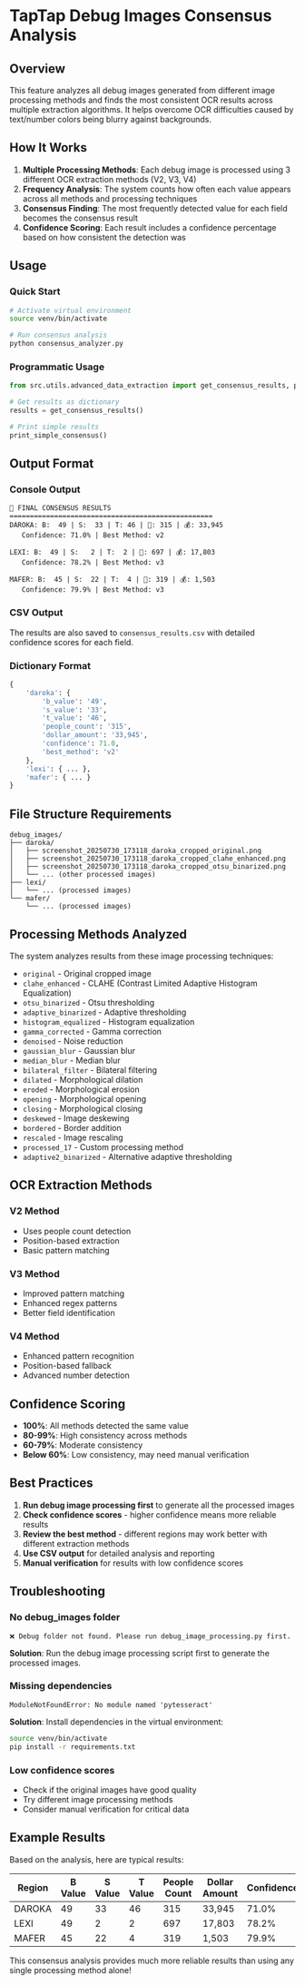 # TapTap Debug Images Consensus Analysis

## Overview

This feature analyzes all debug images generated from different image processing methods and finds the most consistent OCR results across multiple extraction algorithms. It helps overcome OCR difficulties caused by text/number colors being blurry against backgrounds.

## How It Works

1. **Multiple Processing Methods**: Each debug image is processed using 3 different OCR extraction methods (V2, V3, V4)
2. **Frequency Analysis**: The system counts how often each value appears across all methods and processing techniques
3. **Consensus Finding**: The most frequently detected value for each field becomes the consensus result
4. **Confidence Scoring**: Each result includes a confidence percentage based on how consistent the detection was

## Usage

### Quick Start

```bash
# Activate virtual environment
source venv/bin/activate

# Run consensus analysis
python consensus_analyzer.py
```

### Programmatic Usage

```python
from src.utils.advanced_data_extraction import get_consensus_results, print_simple_consensus

# Get results as dictionary
results = get_consensus_results()

# Print simple results
print_simple_consensus()
```

## Output Format

### Console Output
```
🎯 FINAL CONSENSUS RESULTS
==================================================
DAROKA: B:  49 | S:  33 | T: 46 | 👥: 315 | 💰: 33,945
   Confidence: 71.0% | Best Method: v2

LEXI: B:  49 | S:   2 | T:  2 | 👥: 697 | 💰: 17,803
   Confidence: 78.2% | Best Method: v3

MAFER: B:  45 | S:  22 | T:  4 | 👥: 319 | 💰: 1,503
   Confidence: 79.9% | Best Method: v3
```

### CSV Output
The results are also saved to `consensus_results.csv` with detailed confidence scores for each field.

### Dictionary Format
```python
{
    'daroka': {
        'b_value': '49',
        's_value': '33', 
        't_value': '46',
        'people_count': '315',
        'dollar_amount': '33,945',
        'confidence': 71.0,
        'best_method': 'v2'
    },
    'lexi': { ... },
    'mafer': { ... }
}
```

## File Structure Requirements

```
debug_images/
├── daroka/
│   ├── screenshot_20250730_173118_daroka_cropped_original.png
│   ├── screenshot_20250730_173118_daroka_cropped_clahe_enhanced.png
│   ├── screenshot_20250730_173118_daroka_cropped_otsu_binarized.png
│   └── ... (other processed images)
├── lexi/
│   └── ... (processed images)
└── mafer/
    └── ... (processed images)
```

## Processing Methods Analyzed

The system analyzes results from these image processing techniques:
- `original` - Original cropped image
- `clahe_enhanced` - CLAHE (Contrast Limited Adaptive Histogram Equalization)
- `otsu_binarized` - Otsu thresholding
- `adaptive_binarized` - Adaptive thresholding
- `histogram_equalized` - Histogram equalization
- `gamma_corrected` - Gamma correction
- `denoised` - Noise reduction
- `gaussian_blur` - Gaussian blur
- `median_blur` - Median blur
- `bilateral_filter` - Bilateral filtering
- `dilated` - Morphological dilation
- `eroded` - Morphological erosion
- `opening` - Morphological opening
- `closing` - Morphological closing
- `deskewed` - Image deskewing
- `bordered` - Border addition
- `rescaled` - Image rescaling
- `processed_17` - Custom processing method
- `adaptive2_binarized` - Alternative adaptive thresholding

## OCR Extraction Methods

### V2 Method
- Uses people count detection
- Position-based extraction
- Basic pattern matching

### V3 Method  
- Improved pattern matching
- Enhanced regex patterns
- Better field identification

### V4 Method
- Enhanced pattern recognition
- Position-based fallback
- Advanced number detection

## Confidence Scoring

- **100%**: All methods detected the same value
- **80-99%**: High consistency across methods
- **60-79%**: Moderate consistency
- **Below 60%**: Low consistency, may need manual verification

## Best Practices

1. **Run debug image processing first** to generate all the processed images
2. **Check confidence scores** - higher confidence means more reliable results
3. **Review the best method** - different regions may work better with different extraction methods
4. **Use CSV output** for detailed analysis and reporting
5. **Manual verification** for results with low confidence scores

## Troubleshooting

### No debug_images folder
```
❌ Debug folder not found. Please run debug_image_processing.py first.
```
**Solution**: Run the debug image processing script first to generate the processed images.

### Missing dependencies
```
ModuleNotFoundError: No module named 'pytesseract'
```
**Solution**: Install dependencies in the virtual environment:
```bash
source venv/bin/activate
pip install -r requirements.txt
```

### Low confidence scores
- Check if the original images have good quality
- Try different image processing methods
- Consider manual verification for critical data

## Example Results

Based on the analysis, here are typical results:

| Region | B Value | S Value | T Value | People Count | Dollar Amount | Confidence |
|--------|---------|---------|---------|--------------|---------------|------------|
| DAROKA | 49      | 33      | 46      | 315          | 33,945        | 71.0%      |
| LEXI   | 49      | 2       | 2       | 697          | 17,803        | 78.2%      |
| MAFER  | 45      | 22      | 4       | 319          | 1,503         | 79.9%      |

This consensus analysis provides much more reliable results than using any single processing method alone! 